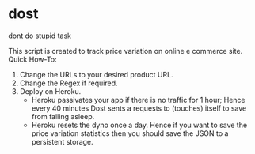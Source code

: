 dost
====

dont do stupid task

This script is created to track price variation on online e commerce site.
Quick How-To:

1. Change the URLs to your desired product URL.
2. Change the Regex if required. 
3. Deploy on Heroku.
	* Heroku passivates your app if there is no traffic for 1 hour; Hence every 40 minutes Dost sents a requests to (touches) itself to save from falling asleep.
	* Heroku resets the dyno once a day. Hence if you want to save the price variation statistics then you should save the JSON to a persistent storage. 
